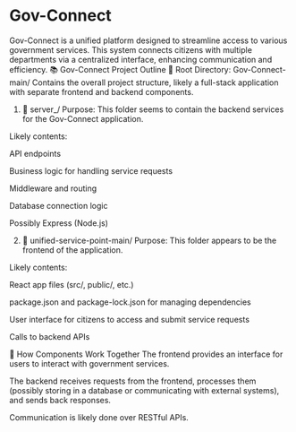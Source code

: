 # Gov-Connect
Gov-Connect is a unified platform designed to streamline access to various government services. This system connects citizens with multiple departments via a centralized interface, enhancing communication and efficiency.
📚 Gov-Connect Project Outline
📁 Root Directory: Gov-Connect-main/
Contains the overall project structure, likely a full-stack application with separate frontend and backend components.

1. 📂 server_/
Purpose:
This folder seems to contain the backend services for the Gov-Connect application.

Likely contents:

API endpoints

Business logic for handling service requests

Middleware and routing

Database connection logic

Possibly Express (Node.js)

2. 📂 unified-service-point-main/
Purpose:
This folder appears to be the frontend of the application.

Likely contents:

React app files (src/, public/, etc.)

package.json and package-lock.json for managing dependencies

User interface for citizens to access and submit service requests

Calls to backend APIs

🔗 How Components Work Together
The frontend provides an interface for users to interact with government services.

The backend receives requests from the frontend, processes them (possibly storing in a database or communicating with external systems), and sends back responses.

Communication is likely done over RESTful APIs.
